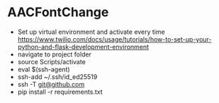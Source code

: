# AACFontChange
- Set up virtual environment and activate every time
    https://www.twilio.com/docs/usage/tutorials/how-to-set-up-your-python-and-flask-development-environment
- navigate to project folder
- source Scripts/activate
- eval $(ssh-agent)
- ssh-add ~/.ssh/id_ed25519
- ssh -T git@github.com
- pip install -r requirements.txt
    